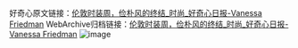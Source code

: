 好奇心原文链接：[伦敦时装周，俭朴风的终结_时尚_好奇心日报-Vanessa Friedman](https://www.qdaily.com/articles/6837.html)
WebArchive归档链接：[伦敦时装周，俭朴风的终结_时尚_好奇心日报-Vanessa Friedman](http://web.archive.org/web/20190623171436/https://www.qdaily.com/articles/6837.html)
![image](http://ww3.sinaimg.cn/large/007d5XDply1g3wb7stqy1j30u07mq1ky)